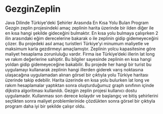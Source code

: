 # GezginZeplin
Java Dilinde Türkiye'deki Şehirler Arasında En Kısa Yolu Bulan Program
Gezgin zeplin projesindeki amaç zeplinin harita üzerinde bir ilden diğer ile en kısa hangi şekilde gideceğini bulmaktır. En kısa yolu bulmaya çalışırken 2 ilin arasındaki eğim derecelerine bakarak o ile zeplinin gidip gidemeyeceğini çözer. Bu projedeki asıl amaç turistleri Türkiye’yi minumum maliyetle ve maksimum karla gezdirmeyi amaçlamıştır. Zeplinin yolcu kapasitesine göre maliyet hesaplama zorunluluğu vardır. Firma ise Türkiye’deki illerin lat long ve rakım değerlerine sahiptir. Bu bilgiler sayesinde zeplinin en kısa hangi yoldan gidip gidemeyeceğine bakabilir. Bu projede her hangi bir turist bu uygulamayı kullanarak zeplinin hangi illerden giderek varış noktasına ulaşacağına uygulamadan alınan görsel bir çıktıyla yolu Türkiye haritası üzerinde takip edebilir. Harita üzerinde en kısa yolu bulurken lat long ve rakım hesaplamalar yaptıktan sonra oluşturduğumuz graph sınıfının içinde dijkstra algoritması kullanıldı. Gezgin zeplin projesi kullanıcı dostu uygulamadır. Kullanması son derece kolaydır ve başlangıç ve bitiş şehirlerini seçtikten sonra maliyet problemlerinide çözdükten sonra görsel bir çıktıyla program daha iyi bir şekilde çalışır oldu.
